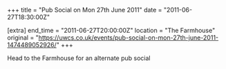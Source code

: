 +++
title = "Pub Social on Mon 27th June 2011"
date = "2011-06-27T18:30:00Z"

[extra]
end_time = "2011-06-27T20:00:00Z"
location = "The Farmhouse"
original = "https://uwcs.co.uk/events/pub-social-on-mon-27th-june-2011-1474489052926/"
+++

Head to the Farmhouse for an alternate pub social

